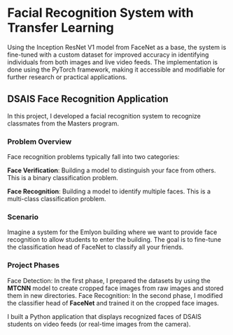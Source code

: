 # Facial Recognition System with Transfer Learning

Using the Inception ResNet V1 model from FaceNet as a base, the system is fine-tuned with a custom dataset for improved accuracy in identifying individuals from both images and live video feeds. The implementation is done using the PyTorch framework, making it accessible and modifiable for further research or practical applications.

## DSAIS Face Recognition Application
In this project, I developed a facial recognition system to recognize classmates from the Masters program.

### Problem Overview
Face recognition problems typically fall into two categories:

**Face Verification**: Building a model to distinguish your face from others. This is a binary classification problem.

**Face Recognition**: Building a model to identify multiple faces. This is a multi-class classification problem.

### Scenario
Imagine a system for the Emlyon building where we want to provide face recognition to allow students to enter the building. The goal is to fine-tune the classification head of FaceNet to classify all your friends.

### Project Phases
Face Detection:
In the first phase, I prepared the datasets by using the **MTCNN** model to create cropped face images from raw images and stored them in new directories.
Face Recognition:
In the second phase, I modified the classifier head of **FaceNet** and trained it on the cropped face images.

I built a Python application that displays recognized faces of DSAIS students on video feeds (or real-time images from the camera).



